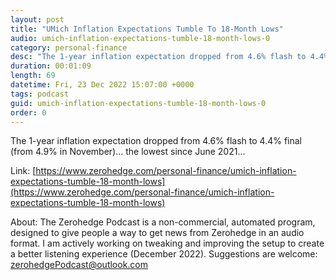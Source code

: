 ```yaml
---
layout: post
title: "UMich Inflation Expectations Tumble To 18-Month Lows"
audio: umich-inflation-expectations-tumble-18-month-lows-0
category: personal-finance
desc: "The 1-year inflation expectation dropped from 4.6% flash to 4.4% final (from 4.9% in November)... the lowest since June 2021..."
duration: 00:01:09
length: 69
datetime: Fri, 23 Dec 2022 15:07:00 +0000
tags: podcast
guid: umich-inflation-expectations-tumble-18-month-lows-0
order: 0
---
```

The 1-year inflation expectation dropped from 4.6% flash to 4.4% final (from 4.9% in November)... the lowest since June 2021...

Link: [https://www.zerohedge.com/personal-finance/umich-inflation-expectations-tumble-18-month-lows](https://www.zerohedge.com/personal-finance/umich-inflation-expectations-tumble-18-month-lows)

About: The Zerohedge Podcast is a non-commercial, automated program, designed to give people a way to get news from Zerohedge in an audio format.  I am actively working on tweaking and improving the setup to create a better listening experience (December 2022).  Suggestions are welcome: [zerohedgePodcast@outlook.com](mailto:zerohedgePodcast@outlook.com)